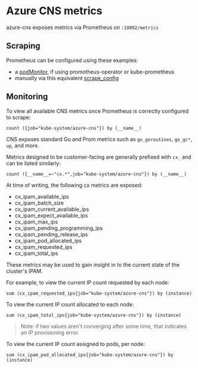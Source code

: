 # Azure CNS metrics
azure-cns exposes metrics via Prometheus on `:10092/metrics`

## Scraping 
Prometheus can be configured using these examples: 
- a [podMonitor](podMonitor.yaml), if using promotheus-operator or kube-prometheus
- manually via this equivalent [scrape_config](scrape_config.yaml)

## Monitoring
To view all available CNS metrics once Prometheus is correctly configured to scrape:
```promql
count ({job="kube-system/azure-cns"}) by (__name__)
```

CNS exposes standard Go and Prom metrics such as `go_goroutines`, `go_gc*`, `up`, and more.

Metrics designed to be customer-facing are generally prefixed with `cx_` and can be listed similarly:
```promql
count ({__name__=~"cx.*",job="kube-system/azure-cns"}) by (__name__)
```
At time of writing, the following cx metrics are exposed:
- cx_ipam_available_ips
- cx_ipam_batch_size
- cx_ipam_current_available_ips
- cx_ipam_expect_available_ips
- cx_ipam_max_ips
- cx_ipam_pending_programming_ips
- cx_ipam_pending_release_ips
- cx_ipam_pod_allocated_ips
- cx_ipam_requested_ips
- cx_ipam_total_ips

These metrics may be used to gain insight in to the current state of the cluster's IPAM. 

For example, to view the current IP count requested by each node:
```promql
sum (cx_ipam_requested_ips{job="kube-system/azure-cns"}) by (instance)
```
To view the current IP count allocated to each node:
```promql
sum (cx_ipam_total_ips{job="kube-system/azure-cns"}) by (instance)
```
> Note: if two values aren't converging after some time, that indicates an IP provisioning error.

To view the current IP count assigned to pods, per node:
```promql
sum (cx_ipam_pod_allocated_ips{job="kube-system/azure-cns"}) by (instance)
```


